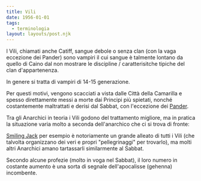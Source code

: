 ```yaml
---
title: Vili
date: 1956-01-01
tags:
  - terminologia
layout: layouts/post.njk
---
```


I Vili, chiamati anche Catiff, sangue debole o senza clan (con la vaga eccezione dei Pander) sono vampiri il cui sangue è talmente lontano da quello di Caino dal non mostrare le discipline / caratterisitche tipiche del clan d'appartenenza.

In genere si tratta di vampiri di 14-15 generazione.

Per questi motivi, vengono scacciati a vista dalle Città della Camarilla e spesso direttamente messi a morte dai Principi più spietati, nonché costantemente maltrattati e derisi dal Sabbat, con l'eccezione dei [Pander](/database/pander).

Tra gli Anarchici in teoria i Vili godono del trattamento migliore, ma in pratica la situazione varia molto a seconda dell'anarchico che ci si trova di fronte: 

[Smiling Jack](/database/smiling-jack) per esempio è notoriamente un grande alleato di tutti i Vili (che talvolta organizzano dei veri e propri "pellegrinaggi" per trovarlo), ma molti altri Anarchici amano tartassarli similarmente al Sabbat.

Secondo alcune profezie (molto in voga nel Sabbat), il loro numero in costante aumento è una sorta di segnale dell'apocalisse (gehenna) incombente.